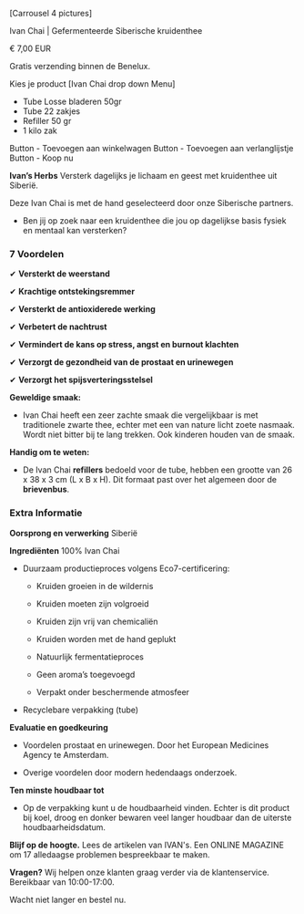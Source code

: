 [Carrousel 4 pictures] 
<!-- Product photos: Create carousel with next pictures see link 1+2+3+4 
1: https://drive.google.com/file/d/1lKZuP9ZFzpFe7c3vhwGYd9xL4mdWJbLa/view?usp=sharing 
2: https://drive.google.com/file/d/1kxpW0O8iRQY9gLV6zMnjjnd1ypCM9923/view?usp=sharing 
3: https://drive.google.com/file/d/1lWB3JuHjjAQUWZoksNvxJpeJbaMzWk0M/view?usp=sharing 4: https://drive.google.com/file/d/1lbgh-rqDrj5_dLLZuLr4fkzhs7StUuxG/view?usp=sharing -->


Ivan Chai | Gefermenteerde Siberische kruidenthee

€ 7,00 EUR

Gratis verzending binnen de Benelux.

Kies je product
[Ivan Chai drop down Menu] 
- Tube Losse bladeren 50gr
- Tube 22 zakjes 
- Refiller 50 gr
- 1 kilo zak


Button - Toevoegen aan winkelwagen
Button - Toevoegen aan verlanglijstje
Button - Koop nu

**Ivan’s Herbs** Versterk dagelijks je lichaam en geest met kruidenthee uit Siberië. 

Deze Ivan Chai is met de hand geselecteerd door onze Siberische partners. 
* Ben jij op zoek naar een kruidenthee die jou op dagelijkse basis fysiek en mentaal kan versterken?

### 7 Voordelen 

✔ **Versterkt de weerstand** 

✔ **Krachtige ontstekingsremmer**

✔ **Versterkt de antioxiderede werking**

✔ **Verbetert de nachtrust**

✔ **Vermindert de kans op stress, angst en burnout klachten**

✔ **Verzorgt de gezondheid van de prostaat en urinewegen**

✔ **Verzorgt het spijsverteringsstelsel**

**Geweldige smaak:** 
* Ivan Chai heeft een zeer zachte smaak die vergelijkbaar is met traditionele zwarte thee, echter met een van nature licht zoete nasmaak. Wordt niet bitter bij te lang trekken. Ook kinderen houden van de smaak.

**Handig om te weten:**
* De Ivan Chai **refillers** bedoeld voor de tube, hebben een grootte van 26 x 38 x 3 cm (L x B x H). Dit formaat past over het algemeen door de **brievenbus**.

### Extra Informatie

**Oorsprong en verwerking** Siberië

**Ingrediënten** 100% Ivan Chai

* Duurzaam productieproces volgens Eco7-certificering:

    - Kruiden groeien in de wildernis

    - Kruiden moeten zijn volgroeid

    - Kruiden zijn vrij van chemicaliën

    - Kruiden worden met de hand geplukt

    - Natuurlijk fermentatieproces

    - Geen aroma’s toegevoegd

    - Verpakt onder beschermende atmosfeer
    
* Recyclebare verpakking (tube)

**Evaluatie en goedkeuring** 
* Voordelen prostaat en urinewegen. Door het European Medicines Agency te Amsterdam.

* Overige voordelen door modern hedendaags onderzoek. 

**Ten minste houdbaar tot** 
* Op de verpakking kunt u de houdbaarheid vinden. Echter is dit product bij koel, droog en donker bewaren veel langer houdbaar dan de uiterste houdbaarheidsdatum. 

**Blijf op de hoogte.**
Lees de artikelen van IVAN's. Een ONLINE MAGAZINE om 17 alledaagse problemen bespreekbaar te maken.

**Vragen?**
Wij helpen onze klanten graag verder via de klantenservice. Bereikbaar van 10:00-17:00. 

Wacht niet langer en bestel nu. 
